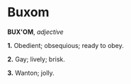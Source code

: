 # Buxom

**BUX'OM**, _adjective_

**1.** Obedient; obsequious; ready to obey.

**2.** Gay; lively; brisk.

**3.** Wanton; jolly.